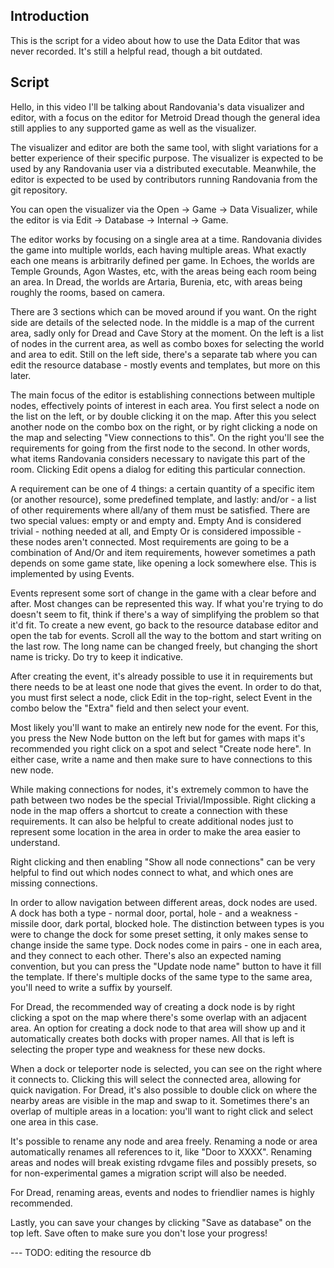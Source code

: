 ## Introduction

This is the script for a video about how to use the Data Editor that was never recorded.
It's still a helpful read, though a bit outdated.

## Script

Hello, in this video I'll be talking about Randovania's data visualizer and editor, with a focus on the editor for Metroid Dread though the general idea still applies to any supported game as well as the visualizer.

The visualizer and editor are both the same tool, with slight variations for a better experience of their specific purpose. The visualizer is expected to be used by any Randovania user via a distributed executable.
Meanwhile, the editor is expected to be used by contributors running Randovania from the git repository.

You can open the visualizer via the Open -> Game -> Data Visualizer, while the editor is via Edit -> Database -> Internal -> Game.

The editor works by focusing on a single area at a time. Randovania divides the game into multiple worlds, each having multiple areas. What exactly each one means is arbitrarily defined per game. In Echoes, the worlds are Temple Grounds, Agon Wastes, etc, with the areas being each room being an area. In Dread, the worlds are Artaria, Burenia, etc, with areas being roughly the rooms, based on camera.

There are 3 sections which can be moved around if you want. On the right side are details of the selected node. In the middle is a map of the current area, sadly only for Dread and Cave Story at the moment. On the left is a list of nodes in the current area, as well as combo boxes for selecting the world and area to edit.
Still on the left side, there's a separate tab where you can edit the resource database - mostly events and templates, but more on this later.

The main focus of the editor is establishing connections between multiple nodes, effectively points of interest in each area.
You first select a node on the list on the left, or by double clicking it on the map. After this you select another node on the combo box on the right, or by right clicking a node on the map and selecting "View connections to this".
On the right you'll see the requirements for going from the first node to the second. In other words, what items Randovania considers necessary to navigate this part of the room. Clicking Edit opens a dialog for editing this particular connection.

A requirement can be one of 4 things: a certain quantity of a specific item (or another resource), some predefined template, and lastly: and/or - a list of other requirements where all/any of them must be satisfied.
There are two special values: empty or and empty and. Empty And is considered trivial - nothing needed at all, and Empty Or is considered impossible - these nodes aren't connected.
Most requirements are going to be a combination of And/Or and item requirements, however sometimes a path depends on some game state, like opening a lock somewhere else. This is implemented by using Events.

Events represent some sort of change in the game with a clear before and after. Most changes can be represented this way. If what you're trying to do doesn't seem to fit, think if there's a way of simplifying the problem so that it'd fit.
To create a new event, go back to the resource database editor and open the tab for events. Scroll all the way to the bottom and start writing on the last row. The long name can be changed freely, but changing the short name is tricky. Do try to keep it indicative.

After creating the event, it's already possible to use it in requirements but there needs to be at least one node that gives the event. In order to do that, you must first select a node, click Edit in the top-right, select Event in the combo below the "Extra" field and then select your event.

Most likely you'll want to make an entirely new node for the event. For this, you press the New Node button on the left but for games with maps it's recommended you right click on a spot and select "Create node here". In either case, write a name and then make sure to have connections to this new node.

While making connections for nodes, it's extremely common to have the path between two nodes be the special Trivial/Impossible. Right clicking a node in the map offers a shortcut to create a connection with these requirements. It can also be helpful to create additional nodes just to represent some location in the area in order to make the area easier to understand.

Right clicking and then enabling "Show all node connections" can be very helpful to find out which nodes connect to what, and which ones are missing connections.

In order to allow navigation between different areas, dock nodes are used. A dock has both a type - normal door, portal, hole - and a weakness - missile door, dark portal, blocked hole. The distinction between types is you were to change the dock for some preset setting, it only makes sense to change inside the same type.
Dock nodes come in pairs - one in each area, and they connect to each other. There's also an expected naming convention, but you can press the "Update node name" button to have it fill the template. If there's multiple docks of the same type to the same area, you'll need to write a suffix by yourself.

For Dread, the recommended way of creating a dock node is by right clicking a spot on the map where there's some overlap with an adjacent area. An option for creating a dock node to that area will show up and it automatically creates both docks with proper names. All that is left is selecting the proper type and weakness for these new docks.

When a dock or teleporter node is selected, you can see on the right where it connects to. Clicking this will select the connected area, allowing for quick navigation. For Dread, it's also possible to double click on where the nearby areas are visible in the map and swap to it. Sometimes there's an overlap of multiple areas in a location: you'll want to right click and select one area in this case.

It's possible to rename any node and area freely. Renaming a node or area automatically renames all references to it, like "Door to XXXX". Renaming areas and nodes will break existing rdvgame files and possibly presets, so for non-experimental games a migration script will also be needed.

For Dread, renaming areas, events and nodes to friendlier names is highly recommended.

Lastly, you can save your changes by clicking "Save as database" on the top left. Save often to make sure you don't lose your progress!


--- TODO: editing the resource db
